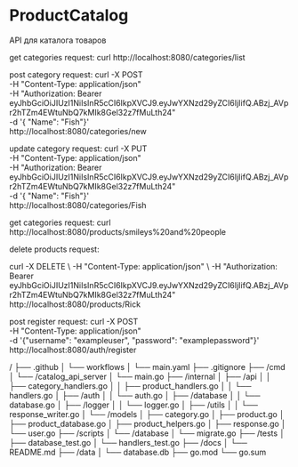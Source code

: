 # ProductCatalog
API для каталога товаров

get categories request:
curl http://localhost:8080/categories/list

post category request:
curl -X POST \
-H "Content-Type: application/json" \
-H "Authorization: Bearer eyJhbGciOiJIUzI1NiIsInR5cCI6IkpXVCJ9.eyJwYXNzd29yZCI6IjIifQ.ABzj_AVpr2hTZm4EWtuNbQ7kMIk8Gel32z7fMuLth24" \
-d '{ "Name": "Fish"}' \
http://localhost:8080/categories/new


update category request:
curl -X PUT \
-H "Content-Type: application/json" \
-H "Authorization: Bearer eyJhbGciOiJIUzI1NiIsInR5cCI6IkpXVCJ9.eyJwYXNzd29yZCI6IjIifQ.ABzj_AVpr2hTZm4EWtuNbQ7kMIk8Gel32z7fMuLth24" \
-d '{ "Name": "Fish"}' \
http://localhost:8080/categories/Fish


get categories request:
curl http://localhost:8080/products/smileys%20and%20people


delete products request:

curl -X DELETE \ 
-H "Content-Type: application/json" \ 
-H "Authorization: Bearer eyJhbGciOiJIUzI1NiIsInR5cCI6IkpXVCJ9.eyJwYXNzd29yZCI6IjIifQ.ABzj_AVpr2hTZm4EWtuNbQ7kMIk8Gel32z7fMuLth24" \
http://localhost:8080/products/Rick



post register request:
curl -X POST \
-H "Content-Type: application/json" \
-d '{"username": "exampleuser", "password": "examplepassword"}' \
http://localhost:8080/auth/register

/
├── .github
│   └── workflows
│       └── main.yaml
├── .gitignore
├── /cmd
│   └── /catalog_api_server
│       └── main.go
├── /internal
│   ├── /api
│   │   ├── category_handlers.go
│   │   ├── product_handlers.go
│   │   └── handlers.go
│   ├── /auth
│   │   └── auth.go
│   ├── /database
│   │   └── database.go
│   ├── /logger
│   │   └── logger.go
│   ├── /utils
│   │   └── response_writer.go
│   └── /models
│       ├── category.go
│       ├── product.go
│       ├── product_database.go
│       ├── product_helpers.go
│       ├── response.go
│       └── user.go
├── /scripts
│   └── /database
│       └── migrate.go
├── /tests
│   ├── database_test.go
│   └── handlers_test.go
├── /docs
│   └── README.md
├── /data
│   └── database.db
├── go.mod
└── go.sum

